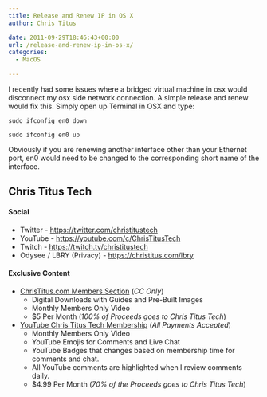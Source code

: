 ```yaml
---
title: Release and Renew IP in OS X
author: Chris Titus

date: 2011-09-29T18:46:43+00:00
url: /release-and-renew-ip-in-os-x/
categories:
  - MacOS

---
```

I recently had some issues where a bridged virtual machine in osx would disconnect my osx side network connection. A simple release and renew would fix this. <!--more-->Simply open up Terminal in OSX and type:

`sudo ifconfig en0 down`
  
`sudo ifconfig en0 up`

Obviously if you are renewing another interface other than your Ethernet port, en0 would need to be changed to the corresponding short name of the interface.

## Chris Titus Tech

#### Social

- Twitter - <https://twitter.com/christitustech>
- YouTube - <https://youtube.com/c/ChrisTitusTech>
- Twitch - <https://twitch.tv/christitustech>
- Odysee / LBRY (Privacy) - <https://christitus.com/lbry>

#### Exclusive Content

- [ChrisTitus.com Members Section][1] (_CC Only_)
  - Digital Downloads with Guides and Pre-Built Images
  - Monthly Members Only Video
  - $5 Per Month (_100% of Proceeds goes to Chris Titus Tech_)
- [YouTube Chris Titus Tech Membership][2] (_All Payments Accepted_)
  - Monthly Members Only Video
  - YouTube Emojis for Comments and Live Chat
  - YouTube Badges that changes based on membership time for comments and chat.
  - All YouTube comments are highlighted when I review comments daily. 
  - $4.99 Per Month (_70% of the Proceeds goes to Chris Titus Tech_)

 [1]: https://portal.christitus.com
 [2]: https://christitus.com/join